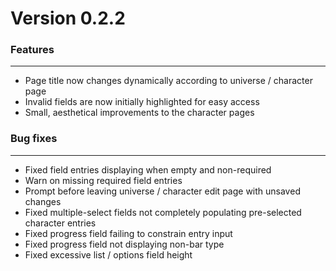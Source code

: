 # Version 0.2.2

### Features

---

-   Page title now changes dynamically according to universe / character page
-   Invalid fields are now initially highlighted for easy access
-   Small, aesthetical improvements to the character pages

### Bug fixes

---

-   Fixed field entries displaying when empty and non-required
-   Warn on missing required field entries
-   Prompt before leaving universe / character edit page with unsaved changes
-   Fixed multiple-select fields not completely populating pre-selected character entries
-   Fixed progress field failing to constrain entry input
-   Fixed progress field not displaying non-bar type
-   Fixed excessive list / options field height
